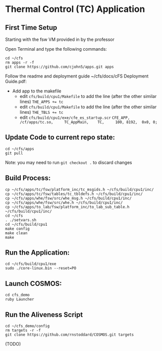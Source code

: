# Thermal Control (TC)  Application
## First Time Setup
Starting with the fsw VM provided in by the professor<br/>

Open Terminal and type the following commands:<br/>
```
cd ~/cfs
rm apps -r -f
git clone https://github.com/cjohn5/apps.git apps
```

Follow the readme and deployment guide ~/cfs/docs/cFS Deployment Guide.pdf:<br/>
- Add app to the makefile
	- edit `cfs/build/cpu1/Makefile` to add the line (after the other similar lines)
		`THE_APPS += tc`
	- edit `cfs/build/cpu1/Makefile` to add the line (after the other similar lines)
			`THE_TBLS += tc`
	- edit `cfs/build/cpu1/exe/cfe_es_startup.scr` 
			`CFE_APP, /cf/apps/tc.so,     TC_AppMain,    TC,     100, 8192,  0x0, 0;`

## Update Code to current repo state:
```
cd ~/cfs/apps
git pull
```
Note: you may need to run `git checkout .` to discard changes

## Build Process:
```
cp ~/cfs/apps/tc/fsw/platform_inc/tc_msgids.h ~/cfs/build/cpu1/inc/
cp ~/cfs/apps/tc/fsw/tables/tc_tbldefs.h ~/cfs/build/cpu1/inc/
cp ~/cfs/apps/whe/fsw/src/whe_msg.h ~/cfs/build/cpu1/inc/
cp ~/cfs/apps/whe/fsw/src/whe.h ~/cfs/build/cpu1/inc/
cp ~/cfs/apps/to_lab/fsw/platform_inc/to_lab_sub_table.h ~/cfs/build/cpu1/inc/
cd ~/cfs
. ./setvars.sh
cd ~/cfs/build/cpu1
make config
make clean
make
```

## Run the Application:
```
cd ~/cfs/build/cpu1/exe
sudo ./core-linux.bin --reset=PO
```
## Launch COSMOS:
```
cd cfs_demo
ruby Launcher
```
## Run the Aliveness Script
```
cd ~/cfs_demo/config
rm targets -r -f
git clone https://github.com/rnstoddard/COSMOS.git targets
```
(TODO)
